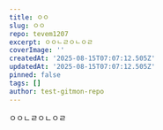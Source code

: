 ```yaml
---
title: ㅇㅇ
slug: ㅇㅇ
repo: tevem1207
excerpt: ㅇㅇㄴㄹㅇㄴㅇㄹ
coverImage: ''
createdAt: '2025-08-15T07:07:12.505Z'
updatedAt: '2025-08-15T07:07:12.505Z'
pinned: false
tags: []
author: test-gitmon-repo
---
```

ㅇㅇㄴㄹㅇㄴㅇㄹ
